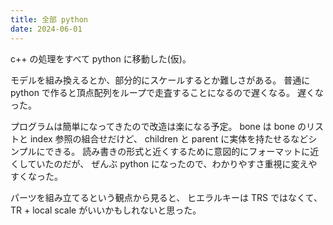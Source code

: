 ```yaml
---
title: 全部 python
date: 2024-06-01
---
```


c++ の処理をすべて python に移動した(仮)。

モデルを組み換えるとか、部分的にスケールするとか難しさがある。
普通に python で作ると頂点配列をループで走査することになるので遅くなる。
遅くなった。

プログラムは簡単になってきたので改造は楽になる予定。
bone は bone のリストと index 参照の組合せだけど、
children と parent に実体を持たせるなどシンプルにできる。
読み書きの形式と近くするために意図的にフォーマットに近くしていたのだが、
ぜんぶ python になったので、わかりやすさ重視に変えやすくなった。

パーツを組み立てるという観点から見ると、
ヒエラルキーは TRS ではなくて、TR + local scale がいいかもしれないと思った。
